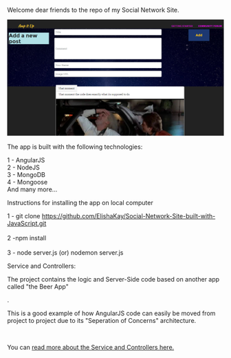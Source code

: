 Welcome dear friends to the repo of my Social Network Site.

<img src="Screenshot1.PNG">

The app is built with the following technologies:

1 - AngularJS<br>
2 - NodeJS<br>
3 - MongoDB<br>
4 - Mongoose<br>
And many more...


Instructions for installing the app on local computer<br>

1 - git clone https://github.com/ElishaKay/Social-Network-Site-built-with-JavaScript.git 
<br>
<br>
2 -npm install 
<br>
<br>
3 - node server.js (or) nodemon server.js 


Service and Controllers:

<p> 
The project contains the logic and Server-Side code based on another app called "the Beer App"</p>.

<p>This is a good example of how AngularJS code can easily be moved from project to project due to its "Seperation of Concerns" architecture.</p>
<br>
<p>You can <a href="http://movie-holics.com/blog/mongoisland/index.html"> read more about the Service and Controllers here.</a>
</p> 




